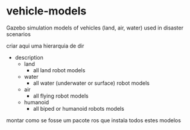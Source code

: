 # vehicle-models
Gazebo simulation models of vehicles (land, air, water) used in disaster scenarios


criar aqui uma hierarquia de dir 
  - description
    - land
       - all land robot models
    - water
       - all water (underwater or surface) robot models
    - air
       - all flying robot models
    - humanoid
       - all biped or humanoid robots models

montar como se fosse um pacote ros que instala todos estes modelos

